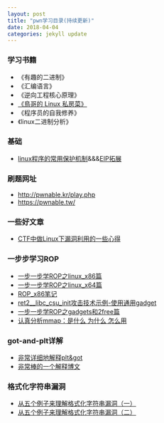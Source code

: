```yaml
---
layout: post
title: "pwn学习目录(持续更新)"
date: 2018-04-04 
categories: jekyll update
---
```

### 学习书籍
+ 《有趣的二进制》
+ 《汇编语言》
+ 《逆向工程核心原理》
+ [《鳥哥的 Linux 私房菜》](http://linux.vbird.org/linux_basic/)
+ 《程序员的自我修养》
+ 《linux二进制分析》

### 基础
+ [linux程序的常用保护机制](https://introspelliam.github.io/2017/09/30/linux%E7%A8%8B%E5%BA%8F%E7%9A%84%E5%B8%B8%E7%94%A8%E4%BF%9D%E6%8A%A4%E6%9C%BA%E5%88%B6/)&&&[EIP拓展](https://hardenedlinux.github.io/system-security/2016/07/01/PIC_PIE_and_ASLR_analysis.html)

### 刷题网址
+ http://pwnable.kr/play.php
+ https://pwnable.tw/

### 一些好文章
+ [CTF中做Linux下漏洞利用的一些心得](http://www.cnblogs.com/Ox9A82/p/5559167.html)


### 一步步学习ROP
+ [一步一步学ROP之linux_x86篇](http://wooyun.jozxing.cc/static/drops/tips-6597.html)
+ [一步一步学ROP之linux_x64篇](http://wooyun.jozxing.cc/static/drops/papers-7551.html)
+ [ROP_x86笔记](https://zoepla.github.io/2018/04/%E4%B8%80%E6%AD%A5%E6%AD%A5%E5%AD%A6ROP-x86/)
+ [ret2__libc_csu_init攻击技术示例-使用通用gadget](https://vancir.com/2017/08/04/ret2__libc_csu_init%E6%94%BB%E5%87%BB%E6%8A%80%E6%9C%AF%E7%A4%BA%E4%BE%8B-%E4%BD%BF%E7%94%A8%E9%80%9A%E7%94%A8gadget/)
+ [一步一步学ROP之gadgets和2free篇](http://wooyun.jozxing.cc/static/drops/binary-10638.html)
+ [认真分析mmap：是什么 为什么 怎么用](https://www.cnblogs.com/huxiao-tee/p/4660352.html)


### got-and-plt详解
+ [非常详细地解释plt&got](https://zoepla.github.io/2018/04/%E9%9D%9E%E5%B8%B8%E8%AF%A6%E7%BB%86%E8%A7%A3%E9%87%8Aplt&got/)
+ [非常棒的一个解释博文](http://rickgray.me/use-gdb-to-study-got-and-plt)

### 格式化字符串漏洞
+ [从五个例子来理解格式化字符串漏洞（一）](https://zoepla.github.io/2018/04/%E4%BB%8E%E4%BA%94%E4%B8%AA%E4%BE%8B%E5%AD%90%E6%9D%A5%E7%90%86%E8%A7%A3%E6%A0%BC%E5%BC%8F%E5%8C%96%E5%AD%97%E7%AC%A6%E4%B8%B2%E6%BC%8F%E6%B4%9E-%E4%B8%80/)
+ [从五个例子来理解格式化字符串漏洞（二）](https://zoepla.github.io/2018/04/%E4%BB%8E%E4%BA%94%E4%B8%AA%E4%BE%8B%E5%AD%90%E6%9D%A5%E7%90%86%E8%A7%A3%E6%A0%BC%E5%BC%8F%E5%8C%96%E5%AD%97%E7%AC%A6%E4%B8%B2%E6%BC%8F%E6%B4%9E-%E4%BA%8C/)